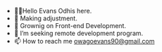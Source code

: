 - 🐱‍👤Hello Evans Odhis here.
- 🔧 Making adjustment.
- 🌱 Grownig on Front-end Development.
- 🌆 I’m seeking remote development program.
- 📫 How to reach me owagoevans90@gmail.com

<!---
evans-owa/evans-owa is a ✨ special ✨ repository because its `README.md` (this file) appears on your GitHub profile.
You can click the Preview link to take a look at your changes.
--->
